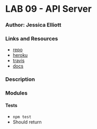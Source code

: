 LAB 09 - API Server
=================================================


### Author: Jessica Elliott



### Links and Resources
* [repo](https://github.com/JElliott-401-advanced-javascript/Labs/tree/master/Lab-09-API-Server)
* [heroku](   )
* [travis]() 
* [docs](    )

### Description


### Modules
#### 
  
#### Tests
* `npm test`
* Should return 